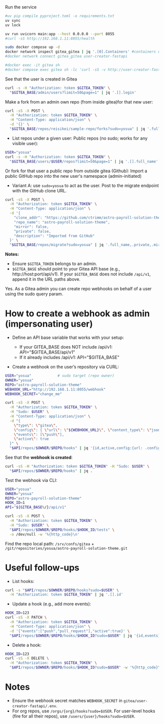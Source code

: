 Run the service

```sh
#uv pip compile pyproject.toml -o requirements.txt
uv sync
uv lock
```

```sh
uv run uvicorn main:app --host 0.0.0.0 --port 8055
#curl -sS http://192.168.1.11:8055/health
```

```sh
sudo docker compose up -d
docker network inspect gitea_gitea | jq '.[0].Containers' #containers under the same network
#docker network connect gitea_gitea user-creator-fastapi

#docker exec -it gitea sh
#docker compose exec gitea sh -lc 'curl -sS -v http://user-creator-fastapi:8055/health'
```

See that the user is created in Gitea

```sh
curl -s -H "Authorization: token $GITEA_TOKEN" \
  "$GITEA_BASE/admin/users?limit=50&page=1" | jq '.[].login'
```

Make a fork from an admin own repo (from inside gitea)for that new user:

```sh
curl -sS -X POST \
  -H "Authorization: token $GITEA_TOKEN" \
  -H "Content-Type: application/json" \
  -d '{}' \
  "$GITEA_BASE/repos/reisikei/sample-repo/forks?sudo=yosua" | jq '.full_name,.fork'
```

- List repos under a given user: Public repos (no sudo; works for any visible user):

```bash
USER="yosua"
curl -s -H "Authorization: token $GITEA_TOKEN" \
  "$GITEA_BASE/users/$USER/repos?limit=50&page=1" | jq '.[].full_name'
```

Or fork for that user a public repo from outside gitea (Github): Import a public GitHub repo into the new user's namespace (admin-initiated)

- Variant A: use `sudo=yosua` to act as the user. Post to the migrate endpoint with the GitHub clone URL.

```sh
curl -sS -X POST \
  -H "Authorization: token $GITEA_TOKEN" \
  -H "Content-Type: application/json" \
  -d '{
    "clone_addr": "https://github.com/ctrimm/astro-payroll-solution-theme.git",
    "repo_name": "astro-payroll-solution-theme",
    "mirror": false,
    "private": false,
    "description": "Imported from GitHub"
  }' \
  "$GITEA_BASE/repos/migrate?sudo=yosua" | jq '.full_name,.private,.mirror'
```

**Notes:**

- Ensure `$GITEA_TOKEN` belongs to an admin.
- `$GITEA_BASE` should point to your Gitea API base (e.g., http://host:port/api/v1). If your `$GITEA_BASE` does not include `/api/v1`, append it in the URL paths above.

Yes. As a Gitea admin you can create repo webhooks on behalf of a user using the sudo query param.

# How to create a webhook as admin (impersonating user)

- Define an API base variable that works with your setup:
  - If your GITEA_BASE does NOT include /api/v1: API="$GITEA_BASE/api/v1"
  - If it already includes /api/v1: API="$GITEA_BASE"

- Create a webhook on the user’s repository via CURL:

```bash
USER="yosua"            # sudo target (repo owner)
OWNER="yosua"
REPO="astro-payroll-solution-theme"
WEBHOOK_URL="http://192.168.1.11:8055/webhook"
WEBHOOK_SECRET="change_me"

curl -sS -X POST \
  -H "Authorization: token $GITEA_TOKEN" \
  -H "Sudo: $USER" \
  -H "Content-Type: application/json" \
  -d "{
    \"type\": \"gitea\",
    \"config\": { \"url\": \"${WEBHOOK_URL}\", \"content_type\": \"json\", \"secret\": \"${WEBHOOK_SECRET}\" },
    \"events\": [\"push\"],
    \"active\": true
  }" \
  "$API/repos/$OWNER/$REPO/hooks" | jq '{id,active,config:{url: .config.url}}'
```

See that the **webhook is created**:

```sh
curl -sS -H "Authorization: token $GITEA_TOKEN" -H "Sudo: $USER" \
  "$API/repos/$OWNER/$REPO/hooks" | jq .
```

Test the webhook via CLI:

```sh
USER="yosua"
OWNER="yosua"
REPO="astro-payroll-solution-theme"
HOOK_ID=1
API="${GITEA_BASE%/}/api/v1"

curl -sS -X POST \
  -H "Authorization: token $GITEA_TOKEN" \
  -H "Sudo: $USER" \
  "$API/repos/$OWNER/$REPO/hooks/$HOOK_ID/tests" \
  -o /dev/null -w '%{http_code}\n'
```

Find the repo local path: `/srv/confs/gitea` + `/git/repositories/yosua/astro-payroll-solution-theme.git`

# Useful follow-ups

- List hooks:

```bash
curl -s "$API/repos/$OWNER/$REPO/hooks?sudo=$USER" \
  -H "Authorization: token $GITEA_TOKEN" | jq '.[].id'
```

- Update a hook (e.g., add more events):
```bash
HOOK_ID=123
curl -sS -X PATCH \
  -H "Authorization: token $GITEA_TOKEN" \
  -H "Content-Type: application/json" \
  -d '{"events":["push","pull_request"],"active":true}' \
  "$API/repos/$OWNER/$REPO/hooks/$HOOK_ID?sudo=$USER" | jq '{id,events}'
```

- Delete a hook:
```bash
HOOK_ID=123
curl -sS -X DELETE \
  -H "Authorization: token $GITEA_TOKEN" \
  "$API/repos/$OWNER/$REPO/hooks/$HOOK_ID?sudo=$USER" -w '%{http_code}\n'
```

# Notes
- Ensure the webhook secret matches `WEBHOOK_SECRET` in `gitea/user-creator-fastapi/.env`.
- For org repos, use `/orgs/{org}/hooks?sudo=$USER`. For user-level hooks (fire for all their repos), use `/users/{user}/hooks?sudo=$USER`.